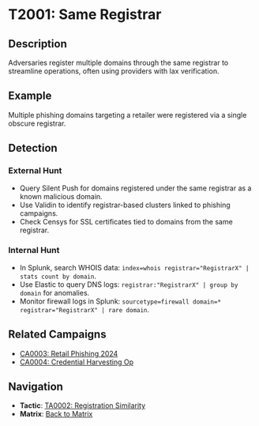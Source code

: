 # T2001: Same Registrar

## Description
Adversaries register multiple domains through the same registrar to streamline operations, often using providers with lax verification.

## Example
Multiple phishing domains targeting a retailer were registered via a single obscure registrar.

## Detection

### External Hunt
- Query Silent Push for domains registered under the same registrar as a known malicious domain.
- Use Validin to identify registrar-based clusters linked to phishing campaigns.
- Check Censys for SSL certificates tied to domains from the same registrar.

### Internal Hunt
- In Splunk, search WHOIS data: `index=whois registrar="RegistrarX" | stats count by domain`.
- Use Elastic to query DNS logs: `registrar:"RegistrarX" | group by domain` for anomalies.
- Monitor firewall logs in Splunk: `sourcetype=firewall domain=* registrar="RegistrarX" | rare domain`.

## Related Campaigns
- [CA0003: Retail Phishing 2024](../../campaigns/CA0003.md)
- [CA0004: Credential Harvesting Op](../../campaigns/CA0004.md)

## Navigation
- **Tactic**: [TA0002: Registration Similarity](../tactics/TA0002/main.md)
- **Matrix**: [Back to Matrix](../matrix.md)
